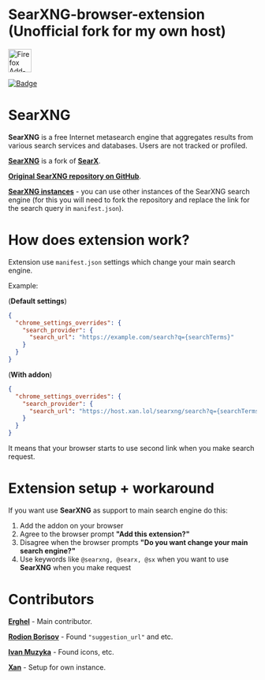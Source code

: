 # SearXNG-browser-extension (Unofficial fork for my own host)
[<img src="./firefox-add-ons.png" title="Firefox Add-ons" width="auto" height="47" />](https://addons.mozilla.org/en-US/firefox/addon/searxng-search) <p><a href=""><img src="https://img.shields.io/amo/users/searxng-search?style=flat-square" alt="Badge" /></a></p>

# SearXNG

**SearXNG** is a free Internet metasearch engine that aggregates results from various search services and databases. Users are not tracked or profiled.

[**SearXNG**](https://github.com/searxng/searxng) is a fork of [**SearX**](https://github.com/searx/searx).

[**Original SearXNG repository on GitHub**](https://github.com/searxng/searxng).

[**SearXNG instances**](https://searx.space/) - you can use other instances of the SearXNG search engine (for this you will need to fork the repository and replace the link for the search query in `manifest.json`).

# How does extension work?
Extension use `manifest.json` settings which change your main search engine.

Example:

(**Default settings**)
```json
{
  "chrome_settings_overrides": {
    "search_provider": {
      "search_url": "https://example.com/search?q={searchTerms}"
    }
  }
}
```

(**With addon**)
```json
{
  "chrome_settings_overrides": {
    "search_provider": {
      "search_url": "https://host.xan.lol/searxng/search?q={searchTerms}"
    }
  }
}
```

It means that your browser starts to use second link when you make search request.

# Extension setup + workaround
If you want use **SearXNG** as support to main search engine do this:
1. Add the addon on your browser
2. Agree to the browser prompt **"Add this extension?"**
3. Disagree when the browser prompts **"Do you want change your main search engine?"**
4. Use keywords like `@searxng, @searx, @sx` when you want to use **SearXNG** when you make request

# Contributors
[**Erghel**](https://github.com/Erghel) - Main contributor.

[**Rodion Borisov**](https://github.com/vintprox) - Found `"suggestion_url"` and etc.  

[**Ivan Muzyka**](https://github.com/SeryiBaran) - Found icons, etc.

[**Xan**](https://github.com/devxan) - Setup for own instance.
